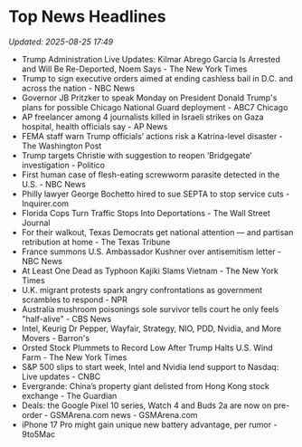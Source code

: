 # Top News Headlines

_Updated: 2025-08-25 17:49_

- Trump Administration Live Updates: Kilmar Abrego Garcia Is Arrested and Will Be Re-Deported, Noem Says - The New York Times
- Trump to sign executive orders aimed at ending cashless bail in D.C. and across the nation - NBC News
- Governor JB Pritzker to speak Monday on President Donald Trump's plans for possible Chicago National Guard deployment - ABC7 Chicago
- AP freelancer among 4 journalists killed in Israeli strikes on Gaza hospital, health officials say - AP News
- FEMA staff warn Trump officials’ actions risk a Katrina-level disaster - The Washington Post
- Trump targets Christie with suggestion to reopen ‘Bridgegate‘ investigation - Politico
- First human case of flesh-eating screwworm parasite detected in the U.S. - NBC News
- Philly lawyer George Bochetto hired to sue SEPTA to stop service cuts - Inquirer.com
- Florida Cops Turn Traffic Stops Into Deportations - The Wall Street Journal
- For their walkout, Texas Democrats get national attention — and partisan retribution at home - The Texas Tribune
- France summons U.S. Ambassador Kushner over antisemitism letter - NBC News
- At Least One Dead as Typhoon Kajiki Slams Vietnam - The New York Times
- U.K. migrant protests spark angry confrontations as government scrambles to respond - NPR
- Australia mushroom poisonings sole survivor tells court he only feels "half-alive" - CBS News
- Intel, Keurig Dr Pepper, Wayfair, Strategy, NIO, PDD, Nvidia, and More Movers - Barron's
- Orsted Stock Plummets to Record Low After Trump Halts U.S. Wind Farm - The New York Times
- S&P 500 slips to start week, Intel and Nvidia lend support to Nasdaq: Live updates - CNBC
- Evergrande: China’s property giant delisted from Hong Kong stock exchange - The Guardian
- Deals: the Google Pixel 10 series, Watch 4 and Buds 2a are now on pre-order - GSMArena.com news - GSMArena.com
- iPhone 17 Pro might gain unique new battery advantage, per rumor - 9to5Mac